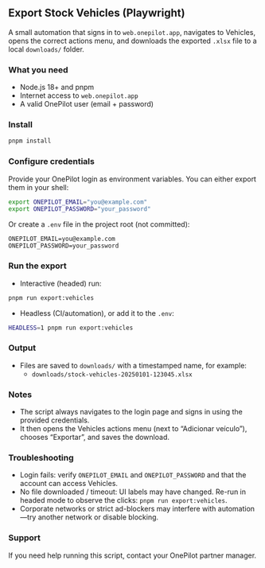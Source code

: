 ## Export Stock Vehicles (Playwright)

A small automation that signs in to `web.onepilot.app`, navigates to Vehicles, opens the correct actions menu, and downloads the exported `.xlsx` file to a local `downloads/` folder.

### What you need
- Node.js 18+ and pnpm
- Internet access to `web.onepilot.app`
- A valid OnePilot user (email + password)

### Install
```bash
pnpm install
```

### Configure credentials
Provide your OnePilot login as environment variables. You can either export them in your shell:
```bash
export ONEPILOT_EMAIL="you@example.com"
export ONEPILOT_PASSWORD="your_password"
```

Or create a `.env` file in the project root (not committed):
```env
ONEPILOT_EMAIL=you@example.com
ONEPILOT_PASSWORD=your_password
```

### Run the export
- Interactive (headed) run:
```bash
pnpm run export:vehicles
```

- Headless (CI/automation), or add it to the `.env`:
```bash
HEADLESS=1 pnpm run export:vehicles
```

### Output
- Files are saved to `downloads/` with a timestamped name, for example:
  - `downloads/stock-vehicles-20250101-123045.xlsx`

### Notes
- The script always navigates to the login page and signs in using the provided credentials.
- It then opens the Vehicles actions menu (next to “Adicionar veículo”), chooses “Exportar”, and saves the download.

### Troubleshooting
- Login fails: verify `ONEPILOT_EMAIL` and `ONEPILOT_PASSWORD` and that the account can access Vehicles.
- No file downloaded / timeout: UI labels may have changed. Re-run in headed mode to observe the clicks: `pnpm run export:vehicles`.
- Corporate networks or strict ad-blockers may interfere with automation—try another network or disable blocking.

### Support
If you need help running this script, contact your OnePilot partner manager.


